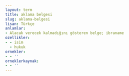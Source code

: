 ```yaml
---
layout: term
title: aklama belgesi
slug: aklama-belgesi
lisan: Türkçe
anlamlar:
- Alacak verecek kalmadığını gösteren belge; ibraname
ozellikler:
- - isim
  - hukuk
ornekler:
- - ''
orneklerkaynak:
- - ''
---
```

